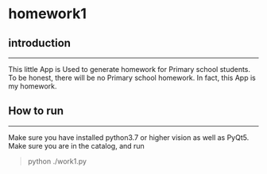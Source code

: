 # homework1
## introduction
***
This little App is Used to generate homework for Primary school students.
To be honest, there will be no Primary school homework. In fact, this App is my homework.
## How to run
****
Make sure you have installed python3.7 or higher vision as well as PyQt5.
Make sure you are in the catalog, and run
> python ./work1.py
